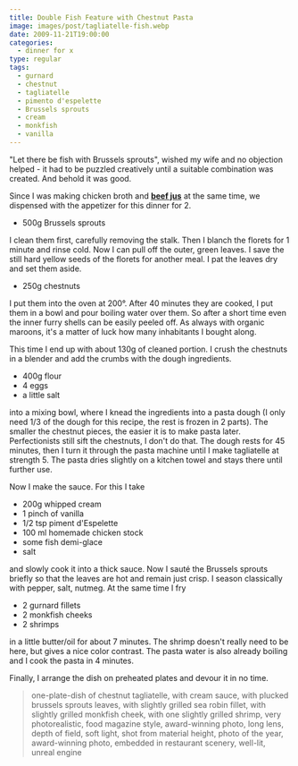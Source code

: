 ```yaml
---
title: Double Fish Feature with Chestnut Pasta
image: images/post/tagliatelle-fish.webp
date: 2009-11-21T19:00:00
categories: 
  - dinner for x
type: regular
tags: 
  - gurnard
  - chestnut
  - tagliatelle
  - pimento d'espelette
  - Brussels sprouts
  - cream
  - monkfish
  - vanilla
---
```


"Let there be fish with Brussels sprouts", wished my wife and no objection helped - it had to be puzzled creatively until a suitable combination was created. And behold it was good.

Since I was making chicken broth and **[beef jus](../beef-jus/)** at the same time, we dispensed with the appetizer for this dinner for 2.

* 500g Brussels sprouts

I clean them first, carefully removing the stalk. Then I blanch the florets for 1 minute and rinse cold. Now I can pull off the outer, green leaves. I save the still hard yellow seeds of the florets for another meal. I pat the leaves dry and set them aside.

* 250g chestnuts

I put them into the oven at 200°. After 40 minutes they are cooked, I put them in a bowl and pour boiling water over them. So after a short time even the inner furry shells can be easily peeled off. As always with organic maroons, it's a matter of luck how many inhabitants I bought along.

This time I end up with about 130g of cleaned portion. I crush the chestnuts in a blender and add the crumbs with the dough ingredients.

* 400g flour 
* 4 eggs 
* a little salt

into a mixing bowl, where I knead the ingredients into a pasta dough (I only need 1/3 of the dough for this recipe, the rest is frozen in 2 parts). The smaller the chestnut pieces, the easier it is to make pasta later. Perfectionists still sift the chestnuts, I don't do that. The dough rests for 45 minutes, then I turn it through the pasta machine until I make tagliatelle at strength 5. The pasta dries slightly on a kitchen towel and stays there until further use.

Now I make the sauce. For this I take

* 200g whipped cream 
* 1 pinch of vanilla 
* 1/2 tsp piment d'Espelette 
* 100 ml homemade chicken stock 
* some fish demi-glace 
* salt

and slowly cook it into a thick sauce. Now I sauté the Brussels sprouts briefly so that the leaves are hot and remain just crisp. I season classically with pepper, salt, nutmeg. At the same time I fry

* 2 gurnard fillets 
* 2 monkfish cheeks 
* 2 shrimps

in a little butter/oil for about 7 minutes. The shrimp doesn't really need to be here, but gives a nice color contrast. The pasta water is also already boiling and I cook the pasta in 4 minutes.

Finally, I arrange the dish on preheated plates and devour it in no time.

> one-plate-dish of chestnut tagliatelle, with cream sauce, with plucked brussels sprouts leaves, with slightly grilled sea robin fillet, with slightly grilled monkfish cheek, with one slightly grilled shrimp, very photorealistic, food magazine style, award-winning photo, long lens, depth of field, soft light, shot from material height, photo of the year, award-winning photo, embedded in restaurant scenery, well-lit, unreal engine

